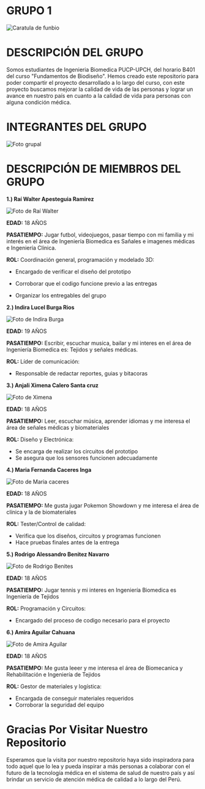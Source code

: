 # GRUPO 1

![Caratula de funbio](Imagenes/Trabajo%20funbio.png)

# DESCRIPCIÓN DEL GRUPO
Somos estudiantes de Ingenieria Biomedica PUCP-UPCH, del horario B401 del curso "Fundamentos de Biodiseño". Hemos creado este repositorio para poder compartir el proyecto desarrollado a lo largo del 
curso, con este proyecto buscamos mejorar la calidad de vida de las personas y lograr un avance en nuestro país en cuanto a la calidad de vida para personas con alguna condición médica. 

 # **INTEGRANTES DEL GRUPO**
![Foto grupal](https://github.com/mariaCaceresI/Funbio/blob/a3faf8bc43175b57df03b61a2b888478b332b407/Imagenes/6501df51-3a99-4ca0-a6cc-f6a17df2314f.jpg)
  
# DESCRIPCIÓN DE MIEMBROS DEL GRUPO

**1.) Raí Walter Apesteguia Ramirez**

![Foto de Raí Walter](https://github.com/mariaCaceresI/Funbio/blob/c6f16842383a9d6bbe9d610338ea95ab69842393/Imagenes/677cbd5f-246b-4bf9-b787-a7efa5dc9603.jpg)

**EDAD:** 18 AÑOS

**PASATIEMPO:** Jugar futbol, videojuegos, pasar tiempo con mi familia y mi interés en el área de Ingeniería Biomedica es Sañales e imagenes médicas e Ingeniería Clínica. 


**ROL:** Coordinación general, programación y modelado 3D: 
          
- Encargado de verificar el diseño del prototipo
          
- Corroborar que el codigo funcione previo a las entregas

- Organizar los entregables del grupo


**2.) Indira Lucel Burga Rios**

![Foto de Indira Burga](https://raw.githubusercontent.com/mariaCaceresI/Funbio/837eeca832f995dba1493452e93e67b7e7d26e61/Imagenes/1d320803-5344-4b6a-8807-77bc4263988d.jpg)


**EDAD:** 19 AÑOS

**PASATIEMPO:** Escribir, escuchar musica, bailar y mi interes en el área de Ingeniería Biomedica es: Tejidos y señales médicas. 


**ROL:** Líder de comunicación: 
          
- Responsable de redactar reportes, guias y bitacoras


**3.) Anjali Ximena Calero Santa cruz**

![Foto de Ximena](https://github.com/mariaCaceresI/Funbio/blob/1a84b8f9a806eccc62b51eb6023a96a4468e42a5/Imagenes/IMG-20231002-WA0022.jpg)


**EDAD:** 18 AÑOS

**PASATIEMPO:** Leer, escuchar música, aprender idiomas y me interesa el área de señales médicas y biomateriales


**ROL:** Diseño y Electrónica: 
          
- Se encarga de realizar los circuitos del prototipo
- Se asegura que los sensores funcionen adecuadamente


**4.) Maria Fernanda Caceres Inga**

![Foto de Maria caceres](https://github.com/mariaCaceresI/Funbio/blob/02a4ef82fed15c671fd9cb9f321e02f73b27d67d/Imagenes/WhatsApp%20Image%202025-08-20%20at%205.26.59%20PM.jpeg)


**EDAD:** 18 AÑOS

**PASATIEMPO:** Me gusta jugar Pokemon Showdown y me interesa el área de clínica y la de biomateriales


**ROL:** Tester/Control de calidad: 
          
- Verifica que los diseños, circuitos y programas funcionen
- Hace pruebas finales antes de la entrega
           

**5.) Rodrigo Alessandro Benitez Navarro**

![Foto de Rodrigo Benites](https://github.com/mariaCaceresI/Funbio/blob/fcd088a306edc3f6a29a3de713f2dc8024b324a5/Imagenes/03cf21fa-5f47-434a-a46f-617dc3193cfa.jpg)


**EDAD:** 18 AÑOS

**PASATIEMPO:** Jugar tennis y mi interes en Ingeniería Biomedica es Ingeniería de Tejidos


**ROL:** Programación y Circuitos: 
          
- Encargado del proceso de codigo necesario para el proyecto


**6.) Amira Aguilar Cahuana**

![Foto de Amira Aguilar](https://github.com/mariaCaceresI/Funbio/blob/9065d5cbbea22f476034c20bdb774e5bd9642a36/Imagenes/WhatsApp%20Image%202025-08-20%20at%205.40.10%20PM.jpeg)


**EDAD:** 18 AÑOS

**PASATIEMPO:** Me gusta leeer y me interesa el área de Biomecanica y Rehabilitación e Ingeniería de Tejidos


**ROL:** Gestor de materiales y logística: 
          
- Encargada de conseguir materiales requeridos
- Corroborar la seguridad del equipo

# Gracias Por Visitar Nuestro Repositorio

Esperamos que la visita por nuestro repositorio haya sido inspiradora para todo aquel que lo lea y pueda inspirar a más personas a colaborar con el futuro de la tecnología médica en el sistema de salud de nuestro país y así brindar un servicio de atención médica de calidad a lo largo del Perú. 
  


                        














